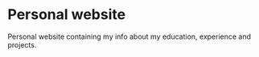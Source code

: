 # Personal website

Personal website containing my info about my education, experience and projects.
